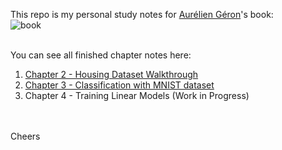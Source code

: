 This repo is my personal study notes for [Aurélien Géron](https://github.com/ageron)'s book:<br> 
![book](https://covers.oreillystatic.com/images/0636920052289/lrg.jpg) <br>

<br>
You can see all finished chapter notes here: <br>

1. [Chapter 2 - Housing Dataset Walkthrough][1]
2. [Chapter 3 - Classification with MNIST dataset][2]
3. Chapter 4 - Training Linear Models (Work in Progress)

<br>
<br>
Cheers



[1]:https://nbviewer.jupyter.org/github/cynicmouth/Data-Practice-with-Python/blob/master/oreilly_scikit_learn_practice/chapter%202%20-%20housing%20dataset%20walkthrough.ipynb
[2]:https://nbviewer.jupyter.org/github/cynicmouth/Data-Practice-with-Python/blob/master/oreilly_scikit_learn_practice/Chapter%203%20-%20Classification%20with%20MNIST%20dataset.ipynb
